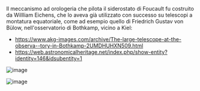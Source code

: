 Il meccanismo ad orologeria che pilota il siderostato di Foucault fu costruito da Willliam Eichens, che lo aveva già utilizzato con successo su telescopi a montatura equatoriale, come ad esempio quello di Friedrich Gustav von Bülow, nell'osservatorio di Bothkamp, vicino a  Kiel:   

- https://www.akg-images.com/archive/The-large-telescope-at-the-observa--tory-in-Bothkamp-2UMDHUHXN509.html
- https://web.astronomicalheritage.net/index.php/show-entity?identity=146&idsubentity=1


![image](https://github.com/jumpjack/heliostat/assets/1620953/f89314c1-edf8-4408-9c7e-84b478fe60be)

![image](https://github.com/jumpjack/heliostat/assets/1620953/d198d1e7-b230-492e-aab4-2ad7adfdaeda)


